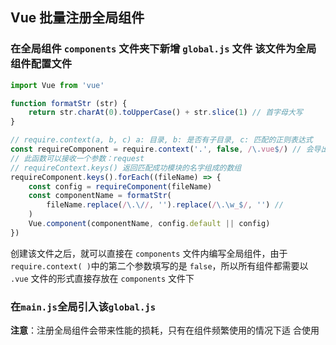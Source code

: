## Vue 批量注册全局组件

### 在全局组件 `components` 文件夹下新增 `global.js` 文件 该文件为全局组件配置文件

```javascript
import Vue from 'vue'

function formatStr (str) {
    return str.charAt(0).toUpperCase() + str.slice(1) // 首字母大写
}

// require.context(a, b, c) a: 目录, b: 是否有子目录, c: 匹配的正则表达式
const requireComponent = require.context('.', false, /\.vue$/) // 会导出一个require函数，此函数有三个属性：resolve, keys, id
// 此函数可以接收一个参数：request
// requireContext.keys() 返回匹配成功模块的名字组成的数组
requireComponent.keys().forEach((fileName) => {
    const config = requireComponent(fileName)
    const componentName = formatStr(
    	fileName.replace(/\.\//, '').replace(/\.\w_$/, '') // 
    )
    Vue.component(componentName, config.default || config)
})
```

创建该文件之后，就可以直接在 `components` 文件内编写全局组件，由于 `require.context( )`中的第二个参数填写的是 `false`，所以所有组件都需要以 `.vue` 文件的形式直接存放在 `components` 文件下

### 在`main.js`全局引入该`global.js`

**注意**：注册全局组件会带来性能的损耗，只有在组件频繁使用的情况下适 合使用